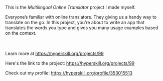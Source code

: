 This is the *Multilingual Online Translator* project I made myself.


<p>Everyone&rsquo;s familiar with online translators. They giving us a handy way to translate on the go. In this project, you&rsquo;re about to write an app that translates the words you type and gives you many usage examples based on the context.</p><br/><br/>Learn more at <a href="https://hyperskill.org/projects/99?utm_source=ide&utm_medium=ide&utm_campaign=ide&utm_content=project-card">https://hyperskill.org/projects/99</a>

Here's the link to the project: https://hyperskill.org/projects/99

Check out my profile: https://hyperskill.org/profile/353015513